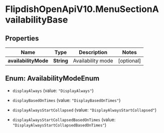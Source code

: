# FlipdishOpenApiV10.MenuSectionAvailabilityBase

## Properties
Name | Type | Description | Notes
------------ | ------------- | ------------- | -------------
**availabilityMode** | **String** | Availability mode | [optional] 


<a name="AvailabilityModeEnum"></a>
## Enum: AvailabilityModeEnum


* `displayAlways` (value: `"DisplayAlways"`)

* `displayBasedOnTimes` (value: `"DisplayBasedOnTimes"`)

* `displayAlwaysStartCollapsed` (value: `"DisplayAlwaysStartCollapsed"`)

* `displayAlwaysStartCollapsedBasedOnTimes` (value: `"DisplayAlwaysStartCollapsedBasedOnTimes"`)





